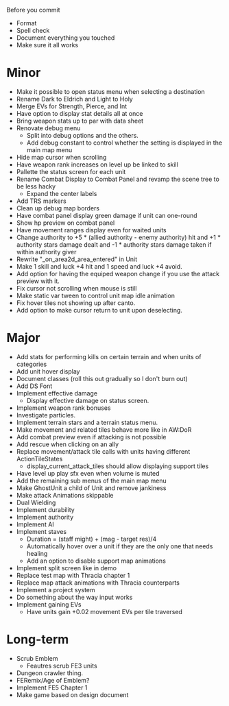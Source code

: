 Before you commit
* Format
* Spell check
* Document everything you touched
* Make sure it all works

# Minor
* Make it possible to open status menu when selecting a destination
* Rename Dark to Eldrich and Light to Holy
* Merge EVs for Strength, Pierce, and Int
* Have option to display stat details all at once
* Bring weapon stats up to par with data sheet
* Renovate debug menu
	* Split into debug options and the others.
	* Add debug constant to control whether the setting is displayed in the main map menu
* Hide map cursor when scrolling
* Have weapon rank increases on level up be linked to skill
* Pallette the status screen for each unit
* Rename Combat Display to Combat Panel and revamp the scene tree to be less hacky
	* Expand the center labels
* Add TRS markers
* Clean up debug map borders
* Have combat panel display green damage if unit can one-round
* Show hp preview on combat panel
* Have movement ranges display even for waited units
* Change authority to +5 * (allied authority - enemy authority) hit and +1 * authority stars damage dealt and -1 * authority stars damage taken if within authority giver
* Rewrite "_on_area2d_area_entered" in Unit
* Make 1 skill and luck +4 hit and 1 speed and luck +4 avoid.
* Add option for having the equiped weapon change if you use the attack preview with it.
* Fix cursor not scrolling when mouse is still
* Make static var tween to control unit map idle animation
* Fix hover tiles not showing up after canto.
* Add option to make cursor return to unit upon deselecting.

# Major
* Add stats for performing kills on certain terrain and when units of categories
* Add unit hover display
* Document classes (roll this out gradually so I don't burn out)
* Add DS Font
* Implement effective damage
	* Display effective damage on status screen.
* Implement weapon rank bonuses
* Investigate particles.
* Implement terrain stars and a terrain status menu.
* Make movement and related tiles behave more like in AW:DoR
* Add combat preview even if attacking is not possible
* Add rescue when clicking on an ally
* Replace movement/attack tile calls with units having different ActionTileStates
	* display_current_attack_tiles should allow displaying support tiles
* Have level up play sfx even when volume is muted
* Add the remaining sub menus of the main map menu
* Make GhostUnit a child of Unit and remove jankiness
* Make attack Animations skippable
* Dual Wielding
* Implement durability
* Implement authority
* Implement AI
* Implement staves
	* Duration = (staff might) + (mag - target res)/4
	* Automatically hover over a unit if they are the only one that needs healing
	* Add an option to disable support map animations
* Implement split screen like in demo
* Replace test map with Thracia chapter 1
* Replace map attack animations with Thracia counterparts
* Implement a project system
* Do something about the way input works
* Implement gaining EVs
	* Have units gain +0.02 movement EVs per tile traversed

# Long-term
* Scrub Emblem
	* Feautres scrub FE3 units
* Dungeon crawler thing.
* FERemix/Age of Emblem?
* Implement FE5 Chapter 1
* Make game based on design document
